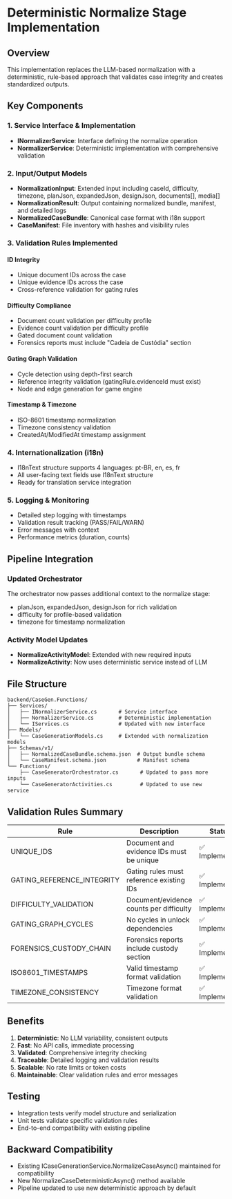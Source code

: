 # Deterministic Normalize Stage Implementation

## Overview

This implementation replaces the LLM-based normalization with a deterministic, rule-based approach that validates case integrity and creates standardized outputs.

## Key Components

### 1. Service Interface & Implementation
- **INormalizerService**: Interface defining the normalize operation
- **NormalizerService**: Deterministic implementation with comprehensive validation

### 2. Input/Output Models
- **NormalizationInput**: Extended input including caseId, difficulty, timezone, planJson, expandedJson, designJson, documents[], media[]
- **NormalizationResult**: Output containing normalized bundle, manifest, and detailed logs
- **NormalizedCaseBundle**: Canonical case format with i18n support
- **CaseManifest**: File inventory with hashes and visibility rules

### 3. Validation Rules Implemented

#### ID Integrity
- Unique document IDs across the case
- Unique evidence IDs across the case
- Cross-reference validation for gating rules

#### Difficulty Compliance
- Document count validation per difficulty profile
- Evidence count validation per difficulty profile
- Gated document count validation
- Forensics reports must include "Cadeia de Custódia" section

#### Gating Graph Validation
- Cycle detection using depth-first search
- Reference integrity validation (gatingRule.evidenceId must exist)
- Node and edge generation for game engine

#### Timestamp & Timezone
- ISO-8601 timestamp normalization
- Timezone consistency validation
- CreatedAt/ModifiedAt timestamp assignment

### 4. Internationalization (i18n)
- I18nText structure supports 4 languages: pt-BR, en, es, fr
- All user-facing text fields use I18nText structure
- Ready for translation service integration

### 5. Logging & Monitoring
- Detailed step logging with timestamps
- Validation result tracking (PASS/FAIL/WARN)
- Error messages with context
- Performance metrics (duration, counts)

## Pipeline Integration

### Updated Orchestrator
The orchestrator now passes additional context to the normalize stage:
- planJson, expandedJson, designJson for rich validation
- difficulty for profile-based validation
- timezone for timestamp normalization

### Activity Model Updates
- **NormalizeActivityModel**: Extended with new required inputs
- **NormalizeActivity**: Now uses deterministic service instead of LLM

## File Structure

```
backend/CaseGen.Functions/
├── Services/
│   ├── INormalizerService.cs       # Service interface
│   ├── NormalizerService.cs        # Deterministic implementation
│   └── IServices.cs                # Updated with new interface
├── Models/
│   └── CaseGenerationModels.cs     # Extended with normalization models
├── Schemas/v1/
│   ├── NormalizedCaseBundle.schema.json  # Output bundle schema
│   └── CaseManifest.schema.json          # Manifest schema
└── Functions/
    ├── CaseGeneratorOrchestrator.cs       # Updated to pass more inputs
    └── CaseGeneratorActivities.cs         # Updated to use new service
```

## Validation Rules Summary

| Rule | Description | Status |
|------|-------------|--------|
| UNIQUE_IDS | Document and evidence IDs must be unique | ✅ Implemented |
| GATING_REFERENCE_INTEGRITY | Gating rules must reference existing IDs | ✅ Implemented |
| DIFFICULTY_VALIDATION | Document/evidence counts per difficulty | ✅ Implemented |
| GATING_GRAPH_CYCLES | No cycles in unlock dependencies | ✅ Implemented |
| FORENSICS_CUSTODY_CHAIN | Forensics reports include custody section | ✅ Implemented |
| ISO8601_TIMESTAMPS | Valid timestamp format validation | ✅ Implemented |
| TIMEZONE_CONSISTENCY | Timezone format validation | ✅ Implemented |

## Benefits

1. **Deterministic**: No LLM variability, consistent outputs
2. **Fast**: No API calls, immediate processing
3. **Validated**: Comprehensive integrity checking
4. **Traceable**: Detailed logging and validation results
5. **Scalable**: No rate limits or token costs
6. **Maintainable**: Clear validation rules and error messages

## Testing

- Integration tests verify model structure and serialization
- Unit tests validate specific validation rules
- End-to-end compatibility with existing pipeline

## Backward Compatibility

- Existing ICaseGenerationService.NormalizeCaseAsync() maintained for compatibility
- New NormalizeCaseDeterministicAsync() method available
- Pipeline updated to use new deterministic approach by default